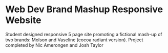 # Web Dev Brand Mashup Responsive Website
Student designed responsive 5 page site promoting a fictional mash-up of two brands: Molson and Vaseline (cocoa radiant version). Project completed by Nic Amerongen and Josh Taylor
